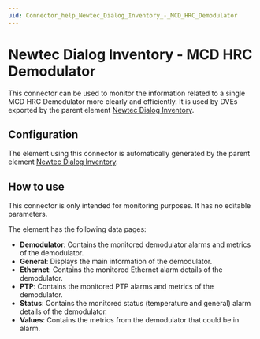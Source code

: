 ```yaml
---
uid: Connector_help_Newtec_Dialog_Inventory_-_MCD_HRC_Demodulator
---
```


# Newtec Dialog Inventory - MCD HRC Demodulator

This connector can be used to monitor the information related to a single MCD HRC Demodulator more clearly and efficiently. It is used by DVEs exported by the parent element [Newtec Dialog Inventory](xref:Connector_help_Newtec_Dialog_Inventory_Technical).

## Configuration

The element using this connector is automatically generated by the parent element [Newtec Dialog Inventory](xref:Connector_help_Newtec_Dialog_Inventory_Technical).

## How to use

This connector is only intended for monitoring purposes. It has no editable parameters.

The element has the following data pages:

- **Demodulator**: Contains the monitored demodulator alarms and metrics of the demodulator.
- **General**: Displays the main information of the demodulator.
- **Ethernet**: Contains the monitored Ethernet alarm details of the demodulator.
- **PTP**: Contains the monitored PTP alarms and metrics of the demodulator.
- **Status**: Contains the monitored status (temperature and general) alarm details of the demodulator.
- **Values**: Contains the metrics from the demodulator that could be in alarm.

